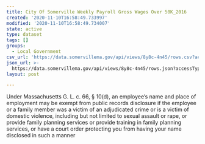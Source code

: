 ```yaml
---
title: City Of Somerville Weekly Payroll Gross Wages Over 50K_2016
created: '2020-11-10T16:58:49.733997'
modified: '2020-11-10T16:58:49.734007'
state: active
type: dataset
tags: []
groups:
  - Local Government
csv_url: 'https://data.somervillema.gov/api/views/8y8c-4n45/rows.csv?accessType=DOWNLOAD'
json_url: >-
  https://data.somervillema.gov/api/views/8y8c-4n45/rows.json?accessType=DOWNLOAD
layout: post

---
```

Under Massachusetts G. L. c. 66, § 10(d), an employee’s name and place of employment may be exempt from public records disclosure if the employee or a family member was a victim of an adjudicated crime or is a victim of domestic violence, including but not limited to sexual assault or rape, or provide family planning services or provide training in family planning services, or have a court order protecting you from having your name disclosed in such a manner
